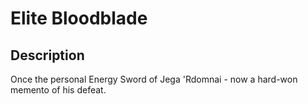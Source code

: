 # Elite Bloodblade

## Description

Once the personal Energy Sword of Jega 'Rdomnai - now a hard-won memento of his defeat.
